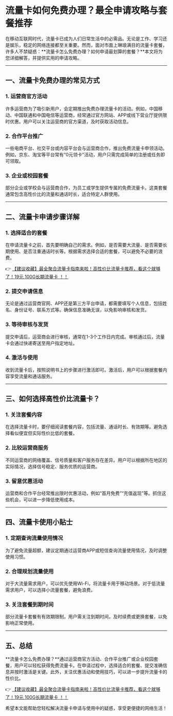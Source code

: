# 流量卡如何免费办理？最全申请攻略与套餐推荐

在移动互联网时代，流量卡已成为人们日常生活中的必需品。无论是工作、学习还是娱乐，稳定的网络连接都至关重要。然而，面对市面上琳琅满目的流量卡套餐，许多人不禁疑惑：**流量卡怎么免费办理？如何申请最划算的套餐？**本文将为您详细解答，并提供实用的申请攻略。

---

## 一、流量卡免费办理的常见方式

### 1. 运营商官方活动
许多运营商为了吸引新用户，会定期推出免费办理流量卡的活动。例如，中国移动、中国联通和中国电信等运营商，经常通过官方网站、APP或线下营业厅提供限时优惠。用户可以关注运营商的官方渠道，及时获取活动信息。

### 2. 合作平台推广
一些电商平台、社交平台或内容平台会与运营商合作，推出免费流量卡申领活动。例如，京东、淘宝等平台常有“0元领卡”活动，用户只需完成简单的注册或任务即可领取。

### 3. 企业或校园套餐
部分企业或学校会与运营商合作，为员工或学生提供专属的免费流量卡。这类套餐通常包含高性价比的流量和通话时长，适合特定人群使用。

---

## 二、流量卡申请步骤详解

### 1. 选择适合的套餐
在申请流量卡之前，首先要明确自己的需求。例如，是否需要大流量、是否需要长期使用、是否注重通话时长等。根据需求选择合适的套餐，可以避免不必要的浪费。

👉 [【建议收藏】最全聚合流量卡指南来啦！高性价比流量卡推荐，看这个就够了！19元 100G长期流量卡 ！！](https://bit.ly/Liuliangka)

### 2. 提交申请信息
无论是通过运营商官网、APP还是第三方平台申请，都需要填写个人信息，包括姓名、身份证号、联系方式等。确保信息准确无误，以免影响审核和发货。

### 3. 等待审核与发货
提交申请后，运营商会进行审核，通常在1-3个工作日内完成。审核通过后，流量卡会通过快递寄送至用户指定地址。

### 4. 激活与使用
收到流量卡后，按照说明书上的步骤进行激活即可。激活后，用户可以根据套餐内容享受流量和通话服务。

---

## 三、如何选择高性价比流量卡？

### 1. 关注套餐内容
在选择流量卡时，要仔细阅读套餐内容，包括流量、通话时长、有效期等。避免选择看似便宜但实际性价比低的套餐。

### 2. 比较运营商服务
不同运营商的网络覆盖、信号质量和客户服务存在差异。用户可以根据所在地区的实际情况，选择信号稳定、服务优质的运营商。

### 3. 留意优惠活动
运营商和合作平台经常推出限时优惠活动，例如“首月免费”“充值返现”等。抓住这些机会，可以进一步降低使用成本。

---

## 四、流量卡使用小贴士

### 1. 定期查询流量使用情况
为了避免流量超额，建议定期通过运营商APP或短信查询流量使用情况，及时调整使用习惯。

### 2. 合理规划流量使用
对于大流量需求用户，可以优先使用Wi-Fi，将流量卡用于移动场景。对于低流量需求用户，可以选择小流量套餐，避免浪费。

### 3. 关注套餐到期时间
部分流量卡套餐有有效期限制，用户需关注到期时间，及时续费或更换套餐，以免影响正常使用。

---

## 五、总结

**流量卡怎么免费办理？**通过运营商官方活动、合作平台推广或企业校园套餐，用户可以轻松获得免费流量卡。在申请过程中，选择适合的套餐、提交准确信息并按时激活是关键。此外，关注优惠活动和使用技巧，可以进一步提升流量卡的性价比。

👉 [【建议收藏】最全聚合流量卡指南来啦！高性价比流量卡推荐，看这个就够了！19元 100G长期流量卡 ！！](https://bit.ly/Liuliangka)

希望本文能帮助您轻松解决流量卡申请与使用中的疑惑，享受更便捷的网络生活！